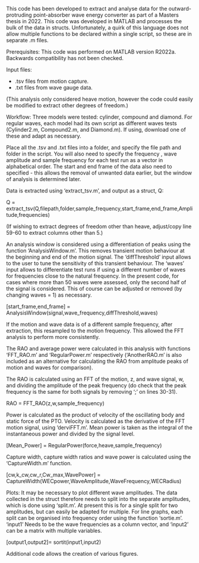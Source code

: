 This code has been developed to extract and analyse data for the outward-protruding point-absorber wave energy converter as part of a Masters thesis in 2022. This code was developed in MATLAB and processes the bulk of the data in structs. Unfortunately, a quirk of this language does not allow multiple functions to be declared within a single script, so these are in separate  .m files.

Prerequisites: 
This code was performed on MATLAB version R2022a. Backwards compatibility has not been checked. 

Input files: 
* .tsv files from motion capture.
* .txt files from wave gauge data. 

(This analysis only considered heave motion, however the code could easily be modified to extract other degrees of freedom.) 

Workflow:
Three models were tested: cylinder, compound and diamond. For regular waves, each model had its own script as different waves tests (Cylinder2.m, Compound2.m, and Diamond.m). If using, download one of these and adapt as necessary. 

Place all the .tsv and .txt files into a folder, and specify the file path and folder in the script. You will also need to specify the frequency , wave amplitude and sample frequency for each test run as a vector in alphabetical order. The start and end frame of the data also need to specified - this allows the removal of unwanted data earlier, but the window of analysis is determined later. 

Data is extracted using ‘extract_tsv.m’, and output as a struct, Q:

Q = extract_tsv(Q,filepath,folder,sample_frequency,start_frame,end_frame,Amplitude,frequencies)

(If wishing to extract degrees of freedom other than heave, adjust/copy line 59-60 to extract columns other than 5.)

An analysis window is considered using a differentiation of peaks using the function ‘AnalysisWindow.m’.  This removes transient motion behaviour at the beginning and end of the motion signal. The ‘diffThreshold’ input allows to the user to tune the sensitivity of this transient behaviour. The ‘waves’ input allows to differentiate test runs if using a different number of waves for frequencies close to the natural frequency. In the present code, for cases where more than 50 waves were assessed, only the second half of the signal is considered. This of course can be adjusted or removed (by changing waves = 1) as necessary. 

[start_frame,end_frame] = AnalysisWindow(signal,wave_frequency,diffThreshold,waves)

If the motion and wave data is of a different sample frequency, after extraction, this resampled to the motion frequency. This allowed the FFT analysis to perform more consistently. 

The RAO and average power were calculated in this analysis with functions ‘FFT_RAO.m’ and ‘RegularPower.m’ respectively (‘AnotherRAO.m’ is also included as an alternative for calculating the RAO from amplitude peaks of motion and waves for comparison). 

The RAO is calculated using an FFT of the motion, z, and wave signal, w, and dividing the amplitude of the peak frequency (do check that the peak frequency is the same for both signals by removing ‘;’ on lines 30-31).  

RAO = FFT_RAO(z,w,sample_frequency)

Power is calculated as the product of velocity of the oscillating body and static force of the PTO. Velocity  is calculated as the derivative of the FFT motion signal, using ‘derviFFT.m’.  Mean power is taken as the integral of the instantaneous power and divided by the signal level.

[Mean_Power] = RegularPower(force,heave,sample_frequency)

Capture width, capture width ratios and wave power is calculated using the ‘CaptureWidth.m’ function. 

[cw,k_cw,cw_r,Cw_max,WavePower] = CaptureWidth(WECpower,WaveAmplitude,WaveFrequency,WECRadius)


Plots:
It may be necessary to plot different wave amplitudes. The data collected in the struct therefore needs to split into the separate amplitudes, which is done using ‘split.m’.  At present this is for a single split for two amplitudes, but can easily be adapted for multiple. For line graphs, each split can be organised into frequency order using the function ‘sortie.m’. ‘input1’ Needs to be the wave frequencies as a column vector, and ‘input2’ can be a matrix with multiple variables. 

[output1,output2]= sortit(input1,input2)

Additional code allows the creation of various figures.
